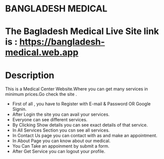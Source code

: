 # BANGLADESH MEDICAL
# The Bagladesh Medical Live Site link is : https://bangladesh-medical.web.app
# Description
This is a Medical Center Website.Where you can get many services in minimum prices.Go check the site .


* First of all , you have to Register with E-mail & Password OR Google Signin.
* After Login the site you can avail your services.
* Everyone can see different services.
* By Clicking Show details you can see exact details of that service.
* In All Services Section you csn see all services.
* In Contact Us page you can contact with as and make an appointment.
* In About Page you can know about our medical.
* You Can Take an appoinment by submit a form.
* After Get Service you can logout your profile.
